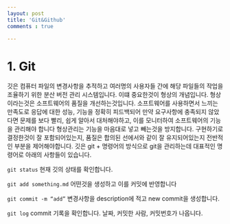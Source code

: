 ```yaml
---
layout: post
title: 'Git&Github'
comments : true

---
```

# 1. Git
깃은 컴퓨터 파일의 변경사항을 추적하고 여러명의 사용자들 간에 해당 파일들의 작업을 조율하기 위한
분산 버전 관리 시스템입니다. 이떄 중요한것이 형상의 개념입니다.
형상이라는것은 소프트웨어의 품질을 개선하는것입니다.  소프트웨어를 사용하면서 느끼는 만족도로 응답에 대한 성능, 기능을 정확히 피드백되어 
만약 요구사항에 충족되지 않았다면  문제를 보다 빨리, 쉽게 알아서 대처해야하고, 이를 모니터하여 소프트웨어의 기능을 관리해야 합니다
형상관리는 기능을 마음대로 넣고 빼는것을 방지합니다. 구현하기로 결정한것이 잘 포함되어있는지, 품질은 합의된 선에서와 같이 잘 유지되어있는지
전반적인 부분을 제어해야합니다.
깃은 git + 명령어의 방식으로 git을 관리하는데 대표적인 명령어로 아래의 사항들이 있습니다.

`git status`
현재 깃의 상태를 확인합니다.

`git add something.md`
어떤것을 생성하고 이를 커밋에 반영합니다

`git commit -m “add”`
변경사항을 description에 적고 new commit을 생성합니다.

`git log`
commit 기록을 확인합니다. 날짜, 커밋한 사람, 커밋번호가 나옵니다.

